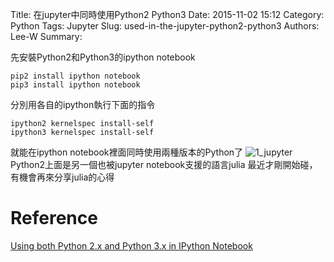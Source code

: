 Title: 在jupyter中同時使用Python2 Python3
Date: 2015-11-02 15:12
Category: Python
Tags: Jupyter
Slug: used-in-the-jupyter-python2-python3
Authors: Lee-W
Summary: 


先安裝Python2和Python3的ipython notebook
```shell
pip2 install ipython notebook
pip3 install ipython notebook
```

分別用各自的ipython執行下面的指令
```shell
ipython2 kernelspec install-self
ipython3 kernelspec install-self
```
<!--more-->

就能在ipython notebook裡面同時使用兩種版本的Python了
![1_jupyter](http://i.imgur.com/IxopQfG.png)
Python2上面是另一個也被jupyter notebook支援的語言julia
最近才剛開始碰，有機會再來分享julia的心得

# Reference
[Using both Python 2.x and Python 3.x in IPython Notebook](http://stackoverflow.com/questions/30492623/using-both-python-2-x-and-python-3-x-in-ipython-notebook)
